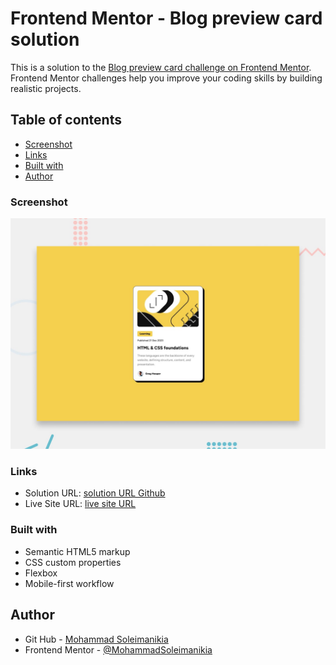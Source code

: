 # Frontend Mentor - Blog preview card solution

This is a solution to the [Blog preview card challenge on Frontend Mentor](https://www.frontendmentor.io/challenges/blog-preview-card-ckPaj01IcS). Frontend Mentor challenges help you improve your coding skills by building realistic projects.

## Table of contents

- [Screenshot](#screenshot)
- [Links](#links)
- [Built with](#built-with)
- [Author](#author)

### Screenshot

![](./design/desktop-preview.jpg)

### Links

- Solution URL: [solution URL Github](https://github.com/MohammadSoleimanikia/blog-preview-card)
- Live Site URL: [live site URL](https://mohammadsoleimanikia.github.io/blog-preview-card/)

### Built with

- Semantic HTML5 markup
- CSS custom properties
- Flexbox
- Mobile-first workflow

## Author

- Git Hub - [Mohammad Soleimanikia](https://github.com/MohammadSoleimanikia)
- Frontend Mentor - [@MohammadSoleimanikia](https://www.frontendmentor.io/profile/MohammadSoleimanikia)
